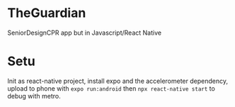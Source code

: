 # TheGuardian
SeniorDesignCPR app but in Javascript/React Native

# Setu
Init as react-native project, install expo and the accelerometer dependency, upload to phone with `expo run:android` then `npx react-native start` to debug with metro.
